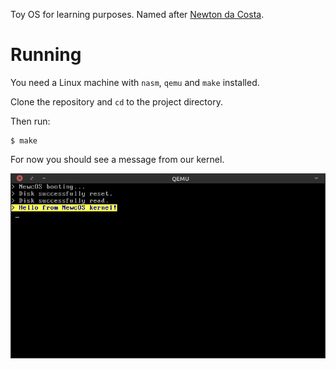 Toy OS for learning purposes. Named after 
[Newton da Costa](https://en.wikipedia.org/wiki/Newton_da_Costa).

# Running

You need a Linux machine with `nasm`, `qemu` and `make` installed.

Clone the repository and `cd` to the project directory.

Then run:

    $ make

For now you should see a message from our kernel.

![NewcOS screenshot](/docs/screenshot.png?raw=true)

